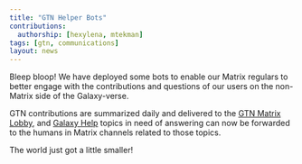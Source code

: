 ```yaml
---
title: "GTN Helper Bots"
contributions:
  authorship: [hexylena, mtekman]
tags: [gtn, communications]
layout: news
---
```


Bleep bloop! We have deployed some bots to enable our Matrix regulars
to better engage with the contributions and questions of our users on
the non-Matrix side of the Galaxy-verse.

GTN contributions are summarized daily and delivered to the
[GTN Matrix Lobby](https://app.element.io/#/room/#Galaxy-Training-Network_Lobby:gitter.im),
and [Galaxy Help](https://help.galaxyproject.org/) topics in need of
answering can now be forwarded to the humans in Matrix channels
related to those topics.

The world just got a little smaller!